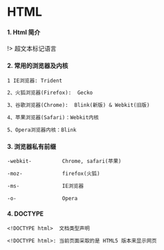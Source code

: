 # HTML

#### 1. Html 简介

!> 超文本标记语言

#### 2. 常用的浏览器及内核

```txt
1 IE浏览器: Trident

2、火狐浏览器(Firefox):  Gecko

3、谷歌浏览器(Chrome):  Blink(新版) & Webkit(旧版)

4、苹果浏览器(Safari)：Webkit内核

5、Opera浏览器内核：Blink
```

#### 3. 浏览器私有前缀

```txt
-webkit-          Chrome, safari(苹果)

-moz-             firefox(火狐)

-ms-              IE浏览器

-o-               Opera
```

#### 4. DOCTYPE

```txt
<!DOCTYPE html>  文档类型声明

<!DOCTYPE html>: 当前页面采取的是 HTML5 版本来显示网页
```
